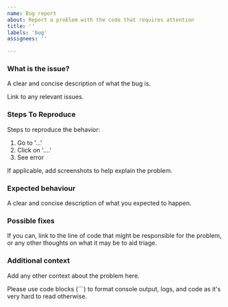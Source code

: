 ```yaml
---
name: Bug report
about: Report a problem with the code that requires attention
title: ''
labels: 'bug'
assignees: ''

---
```


### What is the issue?

A clear and concise description of what the bug is.

Link to any relevant issues.


### Steps To Reproduce

Steps to reproduce the behavior:
1. Go to '...'
2. Click on '....'
3. See error

If applicable, add screenshots to help explain the problem.


### Expected behaviour

A clear and concise description of what you expected to happen.


### Possible fixes

If you can, link to the line of code that might be responsible for the problem, or any other thoughts on what it may be to aid triage.


### Additional context

Add any other context about the problem here.

Please use code blocks (```) to format console output, logs, and code as it's very hard to read otherwise.
